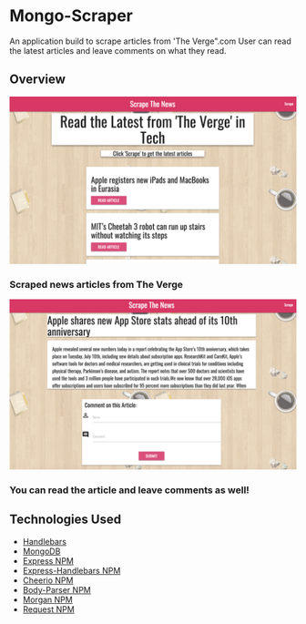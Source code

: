 # Mongo-Scraper
An application build to scrape articles from 'The Verge".com
User can read the latest articles and leave comments on what they read.  

## Overview
![screen shot 1](public/assets/img/screenshot1.png)
### Scraped news articles from The Verge
![screen shot 2](public/assets/img/screenshot2.png)
### You can read the article and leave comments as well!

## Technologies Used
* [Handlebars](http://handlebarsjs.com/)
* [MongoDB](https://www.mongodb.com/)
* [Express NPM](https://www.npmjs.com/package/express)
* [Express-Handlebars NPM](https://www.npmjs.com/package/express-handlebars)
* [Cheerio NPM](https://www.npmjs.com/package/cheerio)
* [Body-Parser NPM](https://www.npmjs.com/package/body-parser)
* [Morgan NPM](https://www.npmjs.com/package/morgan)
* [Request NPM](https://www.npmjs.com/package/request)